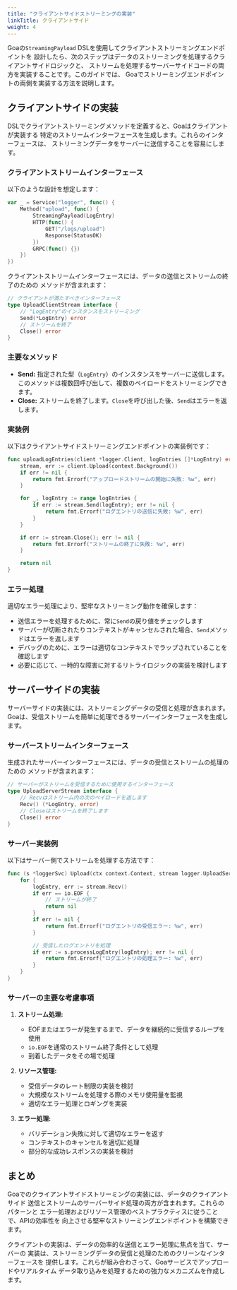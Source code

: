 ```yaml
---
title: "クライアントサイドストリーミングの実装"
linkTitle: クライアントサイド
weight: 4
---
```


Goaの`StreamingPayload` DSLを使用してクライアントストリーミングエンドポイントを
設計したら、次のステップはデータのストリーミングを処理するクライアントサイドロジックと、
ストリームを処理するサーバーサイドコードの両方を実装することです。このガイドでは、
Goaでストリーミングエンドポイントの両側を実装する方法を説明します。

## クライアントサイドの実装

DSLでクライアントストリーミングメソッドを定義すると、Goaはクライアントが実装する
特定のストリームインターフェースを生成します。これらのインターフェースは、
ストリーミングデータをサーバーに送信することを容易にします。

### クライアントストリームインターフェース

以下のような設計を想定します：

```go
var _ = Service("logger", func() {
    Method("upload", func() {
        StreamingPayload(LogEntry)
        HTTP(func() {
            GET("/logs/upload")
            Response(StatusOK)
        })
        GRPC(func() {})
    })
})
```

クライアントストリームインターフェースには、データの送信とストリームの終了のための
メソッドが含まれます：

```go
// クライアントが満たすべきインターフェース
type UploadClientStream interface {
    // "LogEntry"のインスタンスをストリーミング
    Send(*LogEntry) error
    // ストリームを終了
    Close() error
}
```

### 主要なメソッド

- **Send:** 指定された型（`LogEntry`）のインスタンスをサーバーに送信します。
  このメソッドは複数回呼び出して、複数のペイロードをストリーミングできます。
- **Close:** ストリームを終了します。`Close`を呼び出した後、`Send`はエラーを返します。

### 実装例

以下はクライアントサイドストリーミングエンドポイントの実装例です：

```go
func uploadLogEntries(client *logger.Client, logEntries []*LogEntry) error {
    stream, err := client.Upload(context.Background())
    if err != nil {
        return fmt.Errorf("アップロードストリームの開始に失敗: %w", err)
    }

    for _, logEntry := range logEntries {
        if err := stream.Send(logEntry); err != nil {
            return fmt.Errorf("ログエントリの送信に失敗: %w", err)
        }
    }

    if err := stream.Close(); err != nil {
        return fmt.Errorf("ストリームの終了に失敗: %w", err)
    }

    return nil
}
```

### エラー処理

適切なエラー処理により、堅牢なストリーミング動作を確保します：

- 送信エラーを処理するために、常に`Send`の戻り値をチェックします
- サーバーが切断されたりコンテキストがキャンセルされた場合、`Send`メソッドはエラーを返します
- デバッグのために、エラーは適切なコンテキストでラップされていることを確認します
- 必要に応じて、一時的な障害に対するリトライロジックの実装を検討します

## サーバーサイドの実装

サーバーサイドの実装には、ストリーミングデータの受信と処理が含まれます。
Goaは、受信ストリームを簡単に処理できるサーバーインターフェースを生成します。

### サーバーストリームインターフェース

生成されたサーバーインターフェースには、データの受信とストリームの処理のための
メソッドが含まれます：

```go
// サーバーがストリームを受信するために使用するインターフェース
type UploadServerStream interface {
    // Recvはストリーム内の次のペイロードを返します
    Recv() (*LogEntry, error)
    // Closeはストリームを終了します
    Close() error
}
```

### サーバー実装例

以下はサーバー側でストリームを処理する方法です：

```go
func (s *loggerSvc) Upload(ctx context.Context, stream logger.UploadServerStream) error {
    for {
        logEntry, err := stream.Recv()
        if err == io.EOF {
            // ストリームが終了
            return nil
        }
        if err != nil {
            return fmt.Errorf("ログエントリの受信エラー: %w", err)
        }

        // 受信したログエントリを処理
        if err := s.processLogEntry(logEntry); err != nil {
            return fmt.Errorf("ログエントリの処理エラー: %w", err)
        }
    }
}
```

### サーバーの主要な考慮事項

1. **ストリーム処理:**
   - EOFまたはエラーが発生するまで、データを継続的に受信するループを使用
   - `io.EOF`を通常のストリーム終了条件として処理
   - 到着したデータをその場で処理

2. **リソース管理:**
   - 受信データのレート制限の実装を検討
   - 大規模なストリームを処理する際のメモリ使用量を監視
   - 適切なエラー処理とロギングを実装

3. **エラー処理:**
   - バリデーション失敗に対して適切なエラーを返す
   - コンテキストのキャンセルを適切に処理
   - 部分的な成功レスポンスの実装を検討

## まとめ

Goaでのクライアントサイドストリーミングの実装には、データのクライアントサイド
送信とストリームのサーバーサイド処理の両方が含まれます。これらのパターンと
エラー処理およびリソース管理のベストプラクティスに従うことで、APIの効率性を
向上させる堅牢なストリーミングエンドポイントを構築できます。

クライアントの実装は、データの効率的な送信とエラー処理に焦点を当て、サーバーの
実装は、ストリーミングデータの受信と処理のためのクリーンなインターフェースを
提供します。これらが組み合わさって、Goaサービスでアップロードやリアルタイム
データ取り込みを処理するための強力なメカニズムを作成します。 